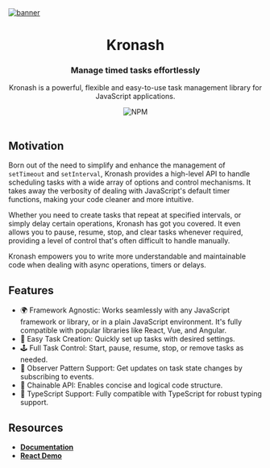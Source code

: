 <a href="https://kronash-docs.vercel.app" target="_blank" rel="noopener">
  <picture>
    <source srcset="https://github.com/oktaysenkan/kronash/assets/42527467/284439a3-8428-46d3-9168-095c8137e6f8" />
    <img alt="banner" src="https://github.com/oktaysenkan/kronash/assets/42527467/284439a3-8428-46d3-9168-095c8137e6f8" />
  </picture>
</a>

<h1 align="center">Kronash</h1>

<h3 align="center">Manage timed tasks effortlessly</h3>

<div align="center">
  <p>Kronash is a powerful, flexible and easy-to-use task management library for JavaScript applications.</p>
  <img alt="NPM" src="https://img.shields.io/badge/license-MIT-black">
</div>

<br />

## Motivation

Born out of the need to simplify and enhance the management of `setTimeout` and `setInterval`, Kronash provides a high-level API to handle scheduling tasks with a wide array of options and control mechanisms. It takes away the verbosity of dealing with JavaScript's default timer functions, making your code cleaner and more intuitive.

Whether you need to create tasks that repeat at specified intervals, or simply delay certain operations, Kronash has got you covered. It even allows you to pause, resume, stop, and clear tasks whenever required, providing a level of control that's often difficult to handle manually.

Kronash empowers you to write more understandable and maintainable code when dealing with async operations, timers or delays.

## Features

- 🌍 Framework Agnostic: Works seamlessly with any JavaScript framework or library, or in a plain JavaScript environment. It's fully compatible with popular libraries like React, Vue, and Angular.
- 🚀 Easy Task Creation: Quickly set up tasks with desired settings.
- 🕹️ Full Task Control: Start, pause, resume, stop, or remove tasks as needed.
- 👀 Observer Pattern Support: Get updates on task state changes by subscribing to events.
- 🔗 Chainable API: Enables concise and logical code structure.
- 💅 TypeScript Support: Fully compatible with TypeScript for robust typing support.

## Resources

- **[Documentation](https://kronash-docs.vercel.app/)**
- **[React Demo](https://kronash-react-demo.vercel.app/)**
